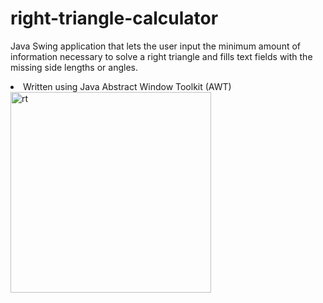 # right-triangle-calculator
Java Swing application that lets the user input the minimum amount of information necessary to solve a right triangle and fills text fields with the missing side lengths or angles.

<li>Written using Java Abstract Window Toolkit (AWT)</li>
<img width="321" alt="rt" src="https://user-images.githubusercontent.com/68671581/178027322-b4d781bd-8853-4c46-b710-cea1ec8d0f80.png">
